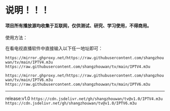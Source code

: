# 说明！！！
#### 项目所有播放源均收集于互联网，仅供**测试、研究、学习使用**，不得**商用**。

使用方法：

在看电视直播软件中直接输入以下任一地址即可：

  `https://mirror.ghproxy.net/https://raw.githubusercontent.com/shangzhouwan/tv/main/IPTV4.m3u
  https://raw.githubusercontent.com/shangzhouwan/tv/main/IPTV4.m3u`


  `https://mirror.ghproxy.net/https://raw.githubusercontent.com/shangzhouwan/tv/main/IPTV6.m3u
  https://raw.githubusercontent.com/shangzhouwan/tv/main/IPTV6.m3u`

-------------
release:v1.0
`https://cdn.jsdelivr.net/gh/shangzhouwan/tv@v1.0/IPTV4.m3u`
`https://cdn.jsdelivr.net/gh/shangzhouwan/tv@v1.0/IPTV6.m3u`
